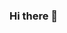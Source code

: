 ### Hi there 👋

<!--
**simsimient1/simsimient1** is a ✨ _special_ ✨ repository because its `README.md` (this file) appears on your GitHub profile.

# Here are some ideas to get you started:

- 🔭 I’m currently working on Philippines
- 🌱 I’m currently learning Game mini
- 👯 I’m looking to collaborate on Drawing
- 🤔 I’m looking for help with City
- 💬 Ask me about AskReddit
- 📫 How to reach me: akovlenkoangelina@gmail.com
- 😄 Pronouns: Bro Gaming
- ⚡ Fun fact: GDPS Editor 2.2
- 💙 Discord server: APKCombo
